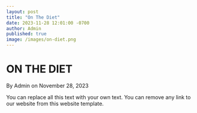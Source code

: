 ```yaml
---
layout: post
title: "On The Diet"
date: 2023-11-28 12:01:00 -0700
author: Admin
published: true
image: /images/on-diet.png
---
```

<h1> ON THE DIET</h1>
<div style="padding: 0;">
<span>By Admin on November 28, 2023</span>
</div>
<p>You can replace all this text with your own text. You can remove any link to our website from this website template.</p>

